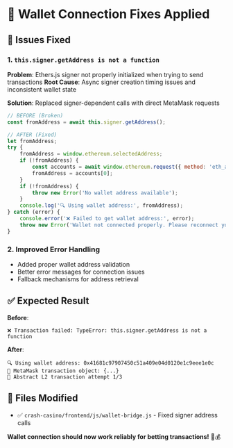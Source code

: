 # 🔧 Wallet Connection Fixes Applied

## 🚨 **Issues Fixed**

### **1. `this.signer.getAddress is not a function`**
**Problem**: Ethers.js signer not properly initialized when trying to send transactions
**Root Cause**: Async signer creation timing issues and inconsistent wallet state

**Solution**: Replaced signer-dependent calls with direct MetaMask requests
```javascript
// BEFORE (Broken)
const fromAddress = await this.signer.getAddress();

// AFTER (Fixed)
let fromAddress;
try {
    fromAddress = window.ethereum.selectedAddress;
    if (!fromAddress) {
        const accounts = await window.ethereum.request({ method: 'eth_accounts' });
        fromAddress = accounts[0];
    }
    if (!fromAddress) {
        throw new Error('No wallet address available');
    }
    console.log('🔍 Using wallet address:', fromAddress);
} catch (error) {
    console.error('❌ Failed to get wallet address:', error);
    throw new Error('Wallet not connected properly. Please reconnect your wallet.');
}
```

### **2. Improved Error Handling**
- Added proper wallet address validation
- Better error messages for connection issues
- Fallback mechanisms for address retrieval

## ✅ **Expected Result**

**Before**: 
```
❌ Transaction failed: TypeError: this.signer.getAddress is not a function
```

**After**:
```
🔍 Using wallet address: 0x41681c97907450c51a409e04d0120e1c9eee1e0c
📡 MetaMask transaction object: {...}
🚀 Abstract L2 transaction attempt 1/3
```

## 📁 **Files Modified**
- ✅ `crash-casino/frontend/js/wallet-bridge.js` - Fixed signer address calls

**Wallet connection should now work reliably for betting transactions!** 🎯💰

